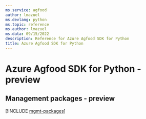 ```yaml
---
ms.service: agfood
author: lmazuel
ms.devlang: python
ms.topic: reference
ms.author: lmazuel
ms.data: 09/15/2022
description: Reference for Azure Agfood SDK for Python
title: Azure Agfood SDK for Python
---
```

# Azure Agfood SDK for Python - preview

## Management packages - preview
[!INCLUDE [mgmt-packages](agfood-mgmt-index.md)]